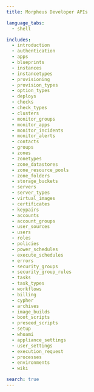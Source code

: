```yaml
---
title: Morpheus Developer APIs

language_tabs:
  - shell

includes:
  - introduction
  - authentication
  - apps
  - blueprints
  - instances
  - instancetypes
  - provisioning
  - provision_types
  - option_types
  - deploys
  - checks
  - check_types
  - clusters
  - monitor_groups
  - monitor_apps
  - monitor_incidents
  - monitor_alerts
  - contacts
  - groups
  - zones
  - zonetypes
  - zone_datastores
  - zone_resource_pools
  - zone_folders
  - storage_buckets
  - servers
  - server_types
  - virtual_images
  - certificates
  - keypairs
  - accounts
  - account_groups
  - user_sources
  - users
  - roles
  - policies
  - power_schedules
  - execute_schedules
  - errors
  - security_groups
  - security_group_rules
  - tasks
  - task_types
  - workflows
  - billing
  - cypher
  - archives
  - image_builds
  - boot_scripts
  - preseed_scripts
  - setup
  - whoami
  - appliance_settings
  - user_settings
  - execution_request
  - processes
  - environments
  - wiki

search: true
---
```


